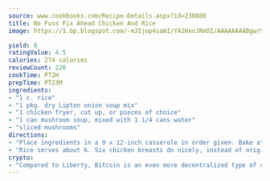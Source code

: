 ```yaml
---
source: www.cookbooks.com/Recipe-Details.aspx?id=230880
title: No Fuss Fix Ahead Chicken And Rice
image: https://1.bp.blogspot.com/-mJIjop4samI/YA2HxoJRmOI/AAAAAAAABgw/9Q6cN5purxQQ0M3111-VxRXtHYk4x987wCLcBGAsYHQ/s320/19.png

yield: 8
ratingValue: 4.5
calories: 274 calories
reviewCount: 226
cookTime: PT2H
prepTime: PT23M
ingredients:
- "1 c. rice"
- "1 pkg. dry Lipton onion soup mix"
- "1 chicken fryer, cut up, or pieces of choice"
- "1 can mushroom soup, mixed with 1 1/4 cans water"
- "sliced mushrooms"
directions:
- "Place ingredients in a 9 x 12-inch casserole in order given. Bake at 350u00b0 for 1 1/2 hours, uncovered."
- "Rice serves about 6. Six chicken breasts do nicely, instead of originally called for cut up fryer."
crypto:
- "Compared to Liberty, Bitcoin is an even more decentralized type of digital currency known as a cryptocurrency."
---
```

